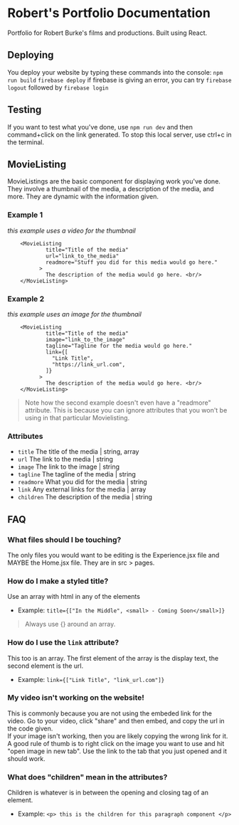 # Robert's Portfolio Documentation
Portfolio for Robert Burke's films and productions. Built using React.
## Deploying
You deploy your website by typing these commands into the console:
`npm run build`
`firebase deploy`
if firebase is giving an error, you can try
`firebase logout` followed by
`firebase login`
## Testing
If you want to test what you've done, use `npm run dev` and then command+click on the link generated. To stop this local server, use ctrl+c in the terminal. 
## MovieListing
MovieListings are the basic component for displaying work you've done. They involve a thumbnail of the media, a description of the media, and more. They are dynamic with the information given.
### Example 1
*this example uses a video for the thumbnail*
```
    <MovieListing
            title="Title of the media"
            url="link_to_the_media"
            readmore="Stuff you did for this media would go here."
          >
            The description of the media would go here. <br/>
    </MovieListing>
```

### Example 2
*this example uses an image for the thumbnail*
```
    <MovieListing
            title="Title of the media"
            image="link_to_the_image"
            tagline="Tagline for the media would go here."
            link={[
              "Link Title",
              "https://link_url.com",
            ]}
          >
            The description of the media would go here. <br/>
    </MovieListing>
```

> Note how the second example doesn't even have a "readmore" attribute. This is because you can ignore attributes that you won't be using in that particular Movielisting.

### Attributes
* `title` The title of the media | string, array
* `url` The link to the media | string
* `image` The link to the image | string
* `tagline` The tagline of the media | string
* `readmore` What you did for the media | string
* `link` Any external links for the media | array
* `children` The description of the media | string
## FAQ
### What files should I be touching?
The only files you would want to be editing is the Experience.jsx file and MAYBE the Home.jsx file. They are in src > pages.
### How do I make a styled title? 
Use an array with html in any of the elements
* Example: `title={["In the Middle", <small> - Coming Soon</small>]}`
> Always use {} around an array.
### How do I use the `link` attribute?
This too is an array. The first element of the array is the display text, the second element is the url. 
* Example: `link={["Link Title", "link_url.com"]}`
### My video isn't working on the website!
This is commonly because you are not using the embeded link for the video. Go to your video, click "share" and then embed, and copy the url in the code given.  
If your image isn't working, then you are likely copying the wrong link for it. A good rule of thumb is to right click on the image you want to use and hit "open image in new tab". Use the link to the tab that you just opened and it should work.
### What does "children" mean in the attributes?
Children is whatever is in between the opening and closing tag of an element. 
* Example: `<p> this is the children for this paragraph component </p>`
